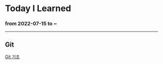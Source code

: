 # Today I Learned
### from 2022-07-15 to ~
----
## Git
[Git 기초](https://github.com/seoda0000/TIL/blob/master/Git_Basic.md)
